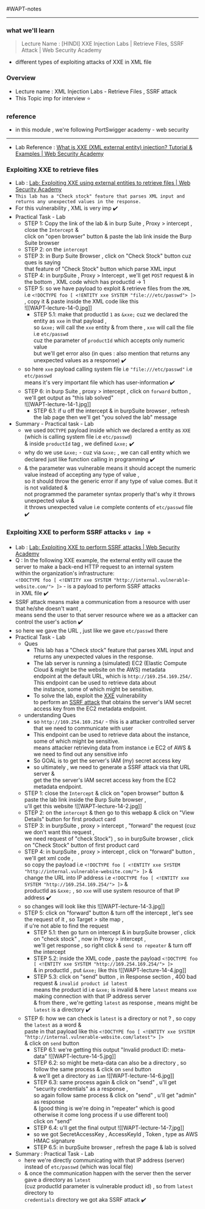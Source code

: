 #WAPT-notes  

---
### what we'll learn
> Lecture Name : [HINDI] XXE Injection Labs | Retrieve Files, SSRF Attack | Web Security Academy
> 
- different types of exploiting attacks of XXE in XML file

### Overview
- Lecture name : XML Injection Labs - Retrieve Files , SSRF attack 
- This Topic imp for interview ⭐

### reference 
- in this module , we're following PortSwigger academy - web security
---

- Lab Reference : [What is XXE (XML external entity) injection? Tutorial & Examples | Web Security Academy](https://portswigger.net/web-security/xxe#what-is-xml-external-entity-injection)

### Exploiting XXE to retrieve files
- Lab : [Lab: Exploiting XXE using external entities to retrieve files | Web Security Academy](https://portswigger.net/web-security/xxe/lab-exploiting-xxe-to-retrieve-files)
- `This lab has a "Check stock" feature that parses XML input and returns any unexpected values in the response.` 
- For this vulnerability , XML is very imp ✔️
- Practical Task - Lab
	- STEP 1: Copy the link of the lab & in burp Suite , Proxy > intercept , close the `Intercept` & <br>
		click on "open browser" button & paste the lab link inside the Burp Suite browser
	- STEP 2: on the `intercept`
	- STEP 3: in Burp Suite Browser , click on "Check Stock" button cuz ques is saying <br>
		that feature of "Check Stock" button which parse XML input
	- STEP 4: in burpSuite , Proxy > Intercept , we'll get `POST` request & in the bottom , XML code which has productId -> 1
	- STEP 5: so we have payload to exploit & retrieve files from the `XML` <br>
		i.e `<!DOCTYPE foo [ <!ENTITY xxe SYSTEM "file:///etc/passwd"> ]>` , copy it & paste inside the XML code like this <br>
		![[WAPT-lecture-14-0.jpg]]
    	- STEP 5.1: make that productId `1` as `&xxe;` cuz we declared the entity as `xxe` in that payload , <br>
			so `&xxe;` will call the `xxe` entity & from there , `xxe` will call the file i.e `etc/passwd` <br>
			cuz the parameter of `productId` which accepts only numeric value <br>
			but we'll get error also (in ques : also mention that returns any unexpected values as a response) ✔️
	- so here `xxe` payload calling system file i.e `"file:///etc/passwd"` i.e `etc/passwd` <br>
		means it's very important file which has user-information ✔️
	- STEP 6: in burp Suite , proxy > intercept , click on `forward` button , we'll get output as "this lab solved" <br>
		![[WAPT-lecture-14-1.jpg]]
    	- STEP 6.1: if u off the intercept & in burpSuite browser , refresh the lab page then we'll get "you solved the lab" message
- Summary - Practical task - Lab
	- we used `DOCTYPE` payload inside which we declared a entity as `XXE` (which is calling system file i.e `etc/passwd`) <br>
		& inside `productId` tag , we defined `&xxe;` ✔️
	- why do we use `&xxe;` - cuz via `&xxe;` , we can call entity which we declared just like function calling in programming ✔️
	- & the parameter was vulnerable means it should accept the numeric value instead of accepting any type of value , <br>
		so it should throw the generic error if any type of value comes. But it is not validated & <br>
		not programmed the parameter syntax properly that's why it throws unexpected value & <br>
		it throws unexpected value i.e complete contents of `etc/passwd` file ✔️

### Exploiting XXE to perform SSRF attacks `v imp ⭐`
- Lab : [Lab: Exploiting XXE to perform SSRF attacks | Web Security Academy](https://portswigger.net/web-security/xxe/lab-exploiting-xxe-to-perform-ssrf)
- Q : In the following XXE example, the external entity will cause the server to make a back-end HTTP request to an internal system <br>
	within the organization's infrastructure: <br>
	`<!DOCTYPE foo [ <!ENTITY xxe SYSTEM "http://internal.vulnerable-website.com/"> ]>` - is a payload to perform SSRF attacks <br>
	in XML file ✔️
- SSRF attack means make a communication from a resource with user that he/she doesn't want , <br>
	means send the user to that server resource where we as a attacker can control the user's action ✔️
- so here we gave the URL , just like we gave `etc/passwd` there
- Practical Task - Lab
	- Ques
		- This lab has a "Check stock" feature that parses XML input and returns any unexpected values in the response.
		- The lab server is running a (simulated) EC2 (Elastic Compute Cloud & might be the website on the AWS) metadata <br>
			endpoint at the default URL, which is `http://169.254.169.254/`. This endpoint can be used to retrieve data about <br>
			the instance, some of which might be sensitive.
		- To solve the lab, exploit the [XXE](https://portswigger.net/web-security/xxe) vulnerability <br>
			to perform an [SSRF attack](https://portswigger.net/web-security/ssrf) that obtains the server's IAM secret <br>
			access key from the EC2 metadata endpoint.
	- understanding Ques
		- so `http://169.254.169.254/` - this is a attacker controlled server that we need to communicate with user 
		- This endpoint can be used to retrieve data about the instance, some of which might be sensitive. <br>
			means attacker retrieving data from instance i.e EC2 of AWS & we need to find out any sensitive info
		- So GOAL is to get the server's IAM (my) secret access key 
		- so ultimately , we need to generate a SSRF attack via that URL server & <br>
  			get the the server's IAM secret access key from the EC2 metadata endpoint.
	- STEP 1: close the `Intercept` & click on "open browser" button & paste the lab link inside the Burp Suite browser , <br>
		u'll get this website ![[WAPT-lecture-14-2.jpg]]
	- STEP 2: on the `intercept` & then go to this webapp & click on "View Details" button for first product card
	- STEP 3: in burpSuite , proxy > intercept , "forward" the request (cuz we don't want this request , <br>
		we need request of "check Stock") , so in burpSuite browser , click on "Check Stock" button of first product card
    - STEP 4: in burpSuite , proxy > intercept , click on "forward" button , we'll get xml code , <br>
		so copy the payload i.e `<!DOCTYPE foo [ <!ENTITY xxe SYSTEM "http://internal.vulnerable-website.com/"> ]>` & <br>
		change the URL into IP address i.e `<!DOCTYPE foo [ <!ENTITY xxe SYSTEM "http://169.254.169.254/"> ]>` & <br>
		productId as `&xxe;` , so `xxe` will use system resource of that IP address ✔️
	- so changes will look like this ![[WAPT-lecture-14-3.jpg]]
	- STEP 5: click on "forward" button & turn off the intercept , let's see the request of it , so Target > site map , <br>
		if u're not able to find the request 
		- STEP 5.1: then go turn on intercept & in burpSuite browser , click on "check stock" , now in Proxy > intercept , <br>
			we'll get response , so right click & `send to repeater` & turn off the intercept
		- STEP 5.2: inside the XML code , paste the payload `<!DOCTYPE foo [ <!ENTITY xxe SYSTEM "http://169.254.169.254/"> ]>` <br>
			& in productId , put `&xxe;` like this ![[WAPT-lecture-14-4.jpg]]
		- STEP 5.3: click on "send" button , in Response section , 400 bad request & `invalid product id latest` <br>
			means the product id i.e `&xxe;` is invalid & here `latest` means `xxe` making connection with that IP address server <br>
			& from there , we're getting `latest` as response , means might be `latest` is a directory ✔️
	- STEP 6: how we can check is `latest` is a directory or not ? , so copy the `latest` as a word & <br>
		paste in that payload like this `<!DOCTYPE foo [ <!ENTITY xxe SYSTEM "http://internal.vulnerable-website.com/latest"> ]>` <br>
		& click on `send` button
		- STEP 6.1: we're getting this output "Invalid product ID: meta-data" ![[WAPT-lecture-14-5.jpg]]
		- STEP 6.2: so might be meta-data can also be a directory , so follow the same process & click on `send` button <br>
			& we'll get a directory as `iam` ![[WAPT-lecture-14-6.jpg]]
		- STEP 6.3: same process again & click on "send" , u'll get "security credentials" as a response , <br>
			so again follow same process & click on "send" , u'll get "admin" as response <br>
			& (good thing is we're doing in "repeater" which is good otherwise it come long process if u use different tool) <br>
			click on "send"
		- STEP 6.4: u'll get the final output ![[WAPT-lecture-14-7.jpg]]
		- so we got SecretAccessKey , AccessKeyId , Token , type as AWS HMAC signature
		- STEP 6.5: in burpSuite browser , refresh the page & lab is solved
- Summary : Practical Task - Lab
	- here we're directly communicating with that IP address (server) instead of `etc/passwd` (which was local file)
	- & once the communication happen with the server then the server gave a directory as `latest` <br>
		(cuz productId parameter is vulnerable product id) , so from `latest` directory to <br>
		`credentials` directory we got aka SSRF attack ✔️


